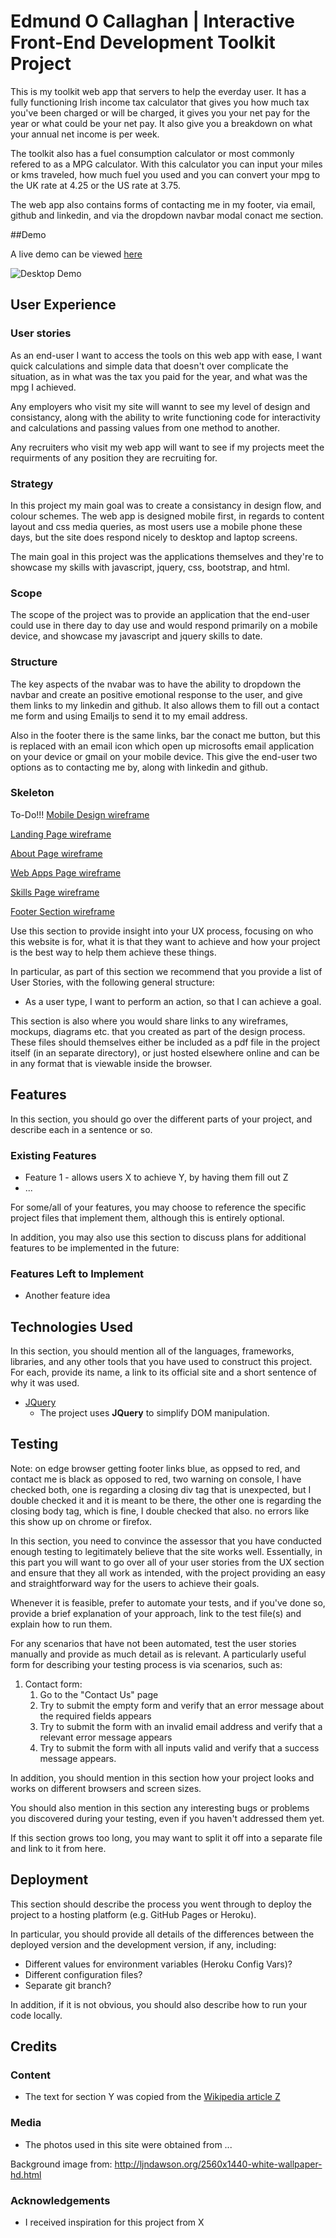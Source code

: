# **Edmund O Callaghan | Interactive Front-End Development Toolkit Project**

This is my toolkit web app that servers to help the everday user. 
It has a fully functioning Irish income tax calculator that gives you how much tax you've been charged or will be charged, it gives you your net pay for the year or what could be your net pay. It also give you a breakdown on what your annual net income is per week. 

The toolkit also has a fuel consumption calculator or most commonly refered to as a MPG calculator. With this calculator you can input your miles or kms traveled, how much fuel you used and you can convert your mpg to the UK rate at 4.25 or the US rate at 3.75.

The web app also contains forms of contacting me in my footer, via email, github and linkedin, and via the dropdown navbar modal conact me section.
 
##Demo

A live demo can be viewed [here](https://novicetheaf.github.io/interactive-frontend-development-project/ )

![Desktop Demo](https://novicetheaf.github.io/interactive-frontend-development-project/master/assets/images/preview.PNG?raw=true "Desktop Demo")

## User Experience

### User stories
As an end-user I want to access the tools on this web app with ease, I want quick calculations and simple data that doesn't over complicate the situation, as in what was the tax you paid for the year, and what was the mpg I achieved.

Any employers who visit my site will wannt to see my level of design and consistancy, along with the ability to write functioning code for interactivity and calculations and passing values from one method to another.

Any recruiters who visit my web app will want to see if my projects meet the requirments of any position they are recruiting for.

### Strategy
In this project my main goal was to create a consistancy in design flow, and colour schemes. The web app is designed mobile first, in regards to content layout and css media queries, as most users use a mobile phone these days, but the site does respond nicely to desktop and laptop screens.

The main goal in this project was the applications themselves and they're to showcase my skills with javascript, jquery, css, bootstrap, and html.

### Scope
The scope of the project was to provide an application that the end-user could use in there day to day use and would respond primarily on a mobile device, and showcase my javascript and jquery skills to date.

### Structure
The key aspects of the nvabar was to have the ability to dropdown the navbar and create an positive emotional response to the user, and give them links to my linkedin and github. It also allows them to fill out a contact me form and using Emailjs to send it to my email address. 

Also in the footer there is the same links, bar the conact me button, but this is replaced with an email icon which open up microsofts email application on your device or gmail on your mobile device. This give the end-user two options as to contacting me by, along with linkedin and github.

### Skeleton
To-Do!!!
[Mobile Design wireframe](https://github.com/novicetheaf/user-centric-project-take-two/blob/master/wireframes/mobile-design-wireframe.pdf)

[Landing Page wireframe](https://github.com/novicetheaf/user-centric-project-take-two/blob/master/wireframes/home-page-wireframe.pdf)

[About Page wireframe](https://github.com/novicetheaf/user-centric-project-take-two/blob/master/wireframes/home-page-wireframe.pdf)

[Web Apps Page wireframe](https://github.com/novicetheaf/user-centric-project-take-two/blob/master/wireframes/web-apps-page-wireframe.pdf)

[Skills Page wireframe](https://github.com/novicetheaf/user-centric-project-take-two/blob/master/wireframes/skills-page-wireframe.pdf)

[Footer Section wireframe](https://github.com/novicetheaf/user-centric-project-take-two/blob/master/wireframes/footer-section-wireframe.pdf)

Use this section to provide insight into your UX process, focusing on who this website is for, what it is that they want to achieve and how your project is the best way to help them achieve these things.

In particular, as part of this section we recommend that you provide a list of User Stories, with the following general structure:
- As a user type, I want to perform an action, so that I can achieve a goal.

This section is also where you would share links to any wireframes, mockups, diagrams etc. that you created as part of the design process. These files should themselves either be included as a pdf file in the project itself (in an separate directory), or just hosted elsewhere online and can be in any format that is viewable inside the browser.

## Features

In this section, you should go over the different parts of your project, and describe each in a sentence or so.
 
### Existing Features
- Feature 1 - allows users X to achieve Y, by having them fill out Z
- ...

For some/all of your features, you may choose to reference the specific project files that implement them, although this is entirely optional.

In addition, you may also use this section to discuss plans for additional features to be implemented in the future:

### Features Left to Implement
- Another feature idea

## Technologies Used

In this section, you should mention all of the languages, frameworks, libraries, and any other tools that you have used to construct this project. For each, provide its name, a link to its official site and a short sentence of why it was used.

- [JQuery](https://jquery.com)
    - The project uses **JQuery** to simplify DOM manipulation.


## Testing

Note: on edge browser getting footer links blue, as oppsed to red, and contact me is black as opposed to red, two warning on console, I have checked both, one is regarding a closing div tag that is unexpected, but I double checked it and it is meant to be there, the other one is regarding the closing body tag, which is fine, I double checked that also. no errors like this show up on chrome or firefox.

In this section, you need to convince the assessor that you have conducted enough testing to legitimately believe that the site works well. Essentially, in this part you will want to go over all of your user stories from the UX section and ensure that they all work as intended, with the project providing an easy and straightforward way for the users to achieve their goals.

Whenever it is feasible, prefer to automate your tests, and if you've done so, provide a brief explanation of your approach, link to the test file(s) and explain how to run them.

For any scenarios that have not been automated, test the user stories manually and provide as much detail as is relevant. A particularly useful form for describing your testing process is via scenarios, such as:

1. Contact form:
    1. Go to the "Contact Us" page
    2. Try to submit the empty form and verify that an error message about the required fields appears
    3. Try to submit the form with an invalid email address and verify that a relevant error message appears
    4. Try to submit the form with all inputs valid and verify that a success message appears.

In addition, you should mention in this section how your project looks and works on different browsers and screen sizes.

You should also mention in this section any interesting bugs or problems you discovered during your testing, even if you haven't addressed them yet.

If this section grows too long, you may want to split it off into a separate file and link to it from here.

## Deployment

This section should describe the process you went through to deploy the project to a hosting platform (e.g. GitHub Pages or Heroku).

In particular, you should provide all details of the differences between the deployed version and the development version, if any, including:
- Different values for environment variables (Heroku Config Vars)?
- Different configuration files?
- Separate git branch?

In addition, if it is not obvious, you should also describe how to run your code locally.


## Credits

### Content
- The text for section Y was copied from the [Wikipedia article Z](https://en.wikipedia.org/wiki/Z)

### Media
- The photos used in this site were obtained from ...

Background image from: http://ljndawson.org/2560x1440-white-wallpaper-hd.html

### Acknowledgements

- I received inspiration for this project from X
